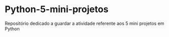 # Python-5-mini-projetos
Repositório dedicado a guardar a atividade referente aos 5 mini projetos em Python
